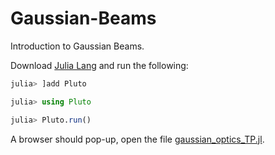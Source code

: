 # Gaussian-Beams

Introduction to Gaussian Beams.

Download [Julia Lang](https://julialang.org/downloads/) and run the following:

```julia
julia> ]add Pluto

julia> using Pluto

julia> Pluto.run()
```
A browser should pop-up, open the file [gaussian_optics_TP.jl](gaussian_optics_TP.jl).

